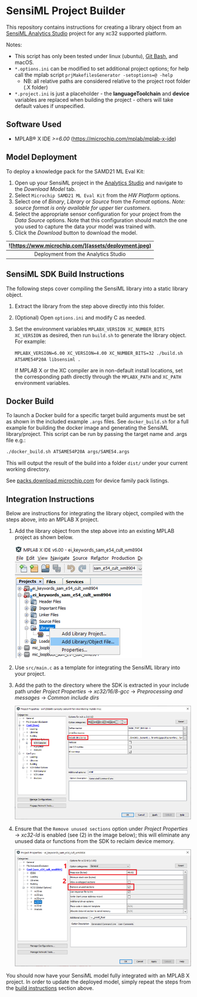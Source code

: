 # SensiML Project Builder
This repository contains instructions for creating a library object from an
[SensiML Analytics Studio](https://sensiml.com/products/analytics-studio/) project for any xc32
supported platform.

Notes:
- This script has only been tested under linux (ubuntu), [Git
  Bash](https://gitforwindows.org/), and macOS.
- `*.options.ini` can be modified to set additional project options; for help
  call the mplab script `prjMakefilesGenerator -setoptions=@ -help`
  + NB: all relative paths are considered relative to the project root folder
    (.X folder)
- `*.project.ini` is just a placeholder - the **languageToolchain** and
  **device** variables are replaced when building the project - others will take
  default values if unspecified.

## Software Used
* MPLAB® X IDE *>=6.00* (https://microchip.com/mplab/mplab-x-ide)

## Model Deployment
To deploy a knowledge pack for the SAMD21 ML Eval Kit:

1. Open up your SensiML project in the [Analytics Studio](https://app.sensiml.cloud/) and navigate to the *Download Model* tab.
2. Select `Microchip SAMD21 ML Eval Kit` from the *HW Platform* options.
3. Select one of *Binary*, *Library* or *Source* from the *Format* options. *Note: source format is only available for upper tier customers*.
4. Select the appropriate sensor configuration for your project from the *Data Source* options. Note that this configuration should match the one you used to capture the data your model was trained with.
5. Click the *Download* button to download the model.

| ![https://www.microchip.com/](assets/deployment.jpeg) |
| :--: |
| Deployment from the Analytics Studio |

## SensiML SDK Build Instructions
The following steps cover compiling the SensiML library into a static library object.

1. Extract the library from the step above directly into this folder.

2. (Optional) Open `options.ini` and modify C as needed.

3. Set the environment variables `MPLABX_VERSION XC_NUMBER_BITS XC_VERSION` as
   desired, then run `build.sh` to generate the library object. For example:

   `MPLABX_VERSION=6.00 XC_VERSION=4.00 XC_NUMBER_BITS=32 ./build.sh ATSAME54P20A libsensiml .`

   If MPLAB X or the XC compiler are in non-default install locations, set the
   corresponding path directly through the `MPLABX_PATH` and `XC_PATH`
   environment variables.

## Docker Build
To launch a Docker build for a specific target build arguments must be set as
shown in the included example `.args` files. See `docker_build.sh` for a full
example for building the docker image and generating the SensiML
library/project. This script can be run by passing the target name and .args
file e.g.:

```bash
./docker_build.sh ATSAME54P20A args/SAME54.args
```

This will output the result of the build into a folder `dist/` under your
current working directory.

See [packs.download.microchip.com](https://packs.download.microchip.com/) for
device family pack listings.

## Integration Instructions
Below are instructions for integrating the library object, compiled with the
steps above, into an MPLAB X project.

1. Add the library object from the step above into an existing MPLAB project as
   shown below.

   ![Add library object](assets/addlibrary.png)

2. Use `src/main.c` as a template for integrating the SensiML library
   into your project.

3. Add the path to the directory where the SDK is extracted in your include path
   under *Project Properties* -> *xc32/16/8-gcc* -> *Preprocessing and messages* -> *Common include dirs*

   ![Add include directory](assets/include.png)

4. Ensure that the `Remove unused sections` option under *Project Properties* ->
   *xc32-ld* is enabled (see (2) in the image below); this will eliminate any
   unused data or functions from the SDK to reclaim device memory.

   ![Add include directory](assets/linker.png)

You should now have your SensiML model fully integrated with an MPLAB X project.
In order to update the deployed model, simply repeat the steps from the [build
instructions](#sensiml-sdk-build-instructions) section above.


